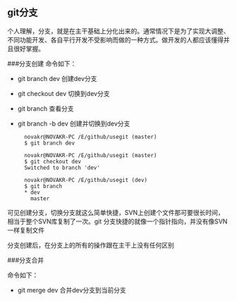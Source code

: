 ## git分支
个人理解，分支，就是在主干基础上分化出来的。通常情况下是为了实现大调整、不同功能开发、各自平行开发不受影响而做的一种方式。做开发的人都应该懂得并且很好掌握。

###分支创建
命令如下：  

- git branch dev 	创建dev分支
- git checkout dev	切换到dev分支
- git branch		查看分支 		
- git branch -b dev 创建并切换到dev分支

		novakr@NOVAKR-PC /E/github/usegit (master)
		$ git branch dev
		
		novakr@NOVAKR-PC /E/github/usegit (master)
		$ git checkout dev
		Switched to branch 'dev'
		
		novakr@NOVAKR-PC /E/github/usegit (dev)
		$ git branch
		* dev
		  master

可见创建分支，切换分支就这么简单快捷，SVN上创建个文件那可要很长时间，相当于整个SVN库复制了一次。git 分支快捷的就像一个指针指向，并没有像SVN一样复制文件

分支创建后，在分支上的所有的操作跟在主干上没有任何区别

###分支合并

命令如下：  

- git merge dev		合并dev分支到当前分支




